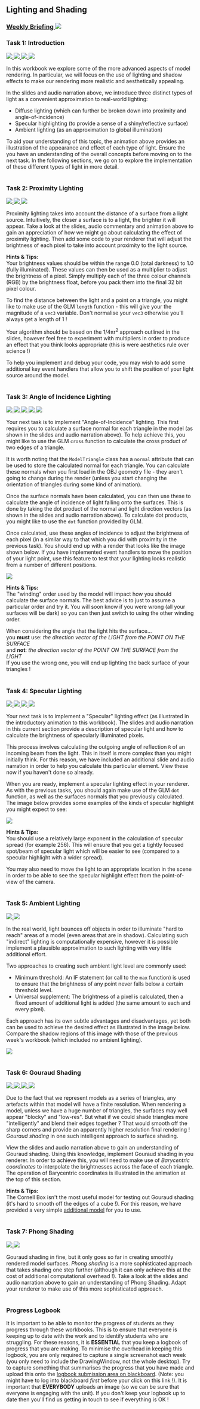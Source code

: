 ## Lighting and Shading
### <a href='https://web.microsoftstream.com/channel/b84051cb-1dba-4cb4-a271-60cc6635f92f' target='_blank'> Weekly Briefing ![](../../resources/icons/briefing.png) </a>
### Task 1: Introduction
 <a href='01%20Introduction/slides/segment-1.pdf' target='_blank'> ![](../../resources/icons/slides.png) </a> <a href='01%20Introduction/audio/segment-1.mp4' target='_blank'> ![](../../resources/icons/audio.png) </a> <a href='01%20Introduction/audio/segment-2.mp4' target='_blank'> ![](../../resources/icons/audio.png) </a> <a href='01%20Introduction/animation/segment-1.mp4' target='_blank'> ![](../../resources/icons/animation.png) </a>

In this workbook we explore some of the more advanced aspects of model rendering. In particular, we will focus on the use of lighting and shadow effects to make our rendering more realistic and aesthetically appealing.

In the slides and audio narration above, we introduce three distinct types of light as a convenient approximation to real-world lighting:

- Diffuse lighting (which can further be broken down into proximity and angle-of-incidence)
- Specular highlighting (to provide a sense of a shiny/reflective surface)
- Ambient lighting (as an approximation to global illumination)

To aid your understanding of this topic, the animation above provides an illustration of the appearance and effect of each type of light. Ensure the you have an understanding of the overall concepts before moving on to the next task. In the following sections, we go on to explore the implementation of these different types of light in more detail.  


# 
### Task 2: Proximity Lighting
 <a href='02%20Proximity%20Lighting/slides/segment-1.pdf' target='_blank'> ![](../../resources/icons/slides.png) </a> <a href='02%20Proximity%20Lighting/audio/segment-1.mp4' target='_blank'> ![](../../resources/icons/audio.png) </a> <a href='02%20Proximity%20Lighting/animation/segment-1.mp4' target='_blank'> ![](../../resources/icons/animation.png) </a>

Proximity lighting takes into account the distance of a surface from a light source. Intuitively, the closer a surface is to a light, the brighter it will appear. Take a look at the slides, audio commentary and animation above to gain an appreciation of how we might go about calculating the effect of proximity lighting. Then add some code to your renderer that will adjust the brightness of each pixel to take into account proximity to the light source.  


**Hints & Tips:**  
Your brightness values should be within the range 0.0 (total darkness) to 1.0 (fully illuminated). These values can then be used as a multiplier to adjust the brightness of a pixel. Simply multiply each of the three colour channels (RGB) by the brightness float, before you pack them into the final 32 bit pixel colour.

To find the distance between the light and a point on a triangle, you might like to make use of the GLM `length` function - this will give your the magnitude of a `vec3` variable. Don't normalise your `vec3` otherwise you'll always get a length of 1 !

Your algorithm should be based on the 1/4&pi;r<sup>2</sup> approach outlined in the slides, however feel free to experiment with multipliers in order to produce an effect that you think looks appropriate (this is were aesthetics rule over science !)

To help you implement and debug your code, you may wish to add some additional key event handlers that allow you to shift the position of your light source around the model.  


# 
### Task 3: Angle of Incidence Lighting
 <a href='03%20Angle%20of%20Incidence%20Lighting/slides/segment-1.pdf' target='_blank'> ![](../../resources/icons/slides.png) </a> <a href='03%20Angle%20of%20Incidence%20Lighting/audio/segment-1.mp4' target='_blank'> ![](../../resources/icons/audio.png) </a> <a href='03%20Angle%20of%20Incidence%20Lighting/animation/segment-1.mp4' target='_blank'> ![](../../resources/icons/animation.png) </a> <a href='03%20Angle%20of%20Incidence%20Lighting/animation/segment-2.mp4' target='_blank'> ![](../../resources/icons/animation.png) </a> <a href='03%20Angle%20of%20Incidence%20Lighting/animation/segment-3.mp4' target='_blank'> ![](../../resources/icons/animation.png) </a>

Your next task is to implement "Angle-of-Incidence" lighting. This first requires you to calculate a surface normal for each triangle in the model (as shown in the slides and audio narration above). To help achieve this, you might like to use the GLM `cross` function to calculate the cross product of two edges of a triangle.

It is worth noting that the `ModelTriangle` class has a `normal` attribute that can be used to store the calculated normal for each triangle. You can calculate these normals when you first load in the OBJ geometry file - they aren't going to change during the render (unless you start changing the orientation of triangles during some kind of animation).

Once the surface normals have been calculated, you can then use these to calculate the angle of incidence of light falling onto the surfaces. This is done by taking the dot product of the normal and light direction vectors (as shown in the slides and audio narration above). To calculate dot products, you might like to use the `dot` function provided by GLM.

Once calculated, use these angles of incidence to adjust the brightness of each pixel (in a similar way to that which you did with proximity in the previous task). You should end up with a render that looks like the image shown below. If you have implemented event handlers to move the position of your light point, use this feature to test that your lighting looks realistic from a number of different positions.


  


![](03%20Angle%20of%20Incidence%20Lighting/images/diffuse-lighting.png)

**Hints & Tips:**  
The "winding" order used by the model will impact how you should calculate the surface normals. The best advice is to just to assume a particular order and try it. You will soon know if you were wrong (all your surfaces will be dark) so you can then just switch to using the other winding order.

When considering the angle that the light hits the surface...  
you **must** use: _the direction vector of the LIGHT from the POINT ON THE SURFACE_  
and **not**: _the direction vector of the POINT ON THE SURFACE from the LIGHT_  
If you use the wrong one, you will end up lighting the back surface of your triangles !
  


# 
### Task 4: Specular Lighting
 <a href='04%20Specular%20Lighting/slides/segment-1.pdf' target='_blank'> ![](../../resources/icons/slides.png) </a> <a href='04%20Specular%20Lighting/slides/segment-2.pdf' target='_blank'> ![](../../resources/icons/slides.png) </a> <a href='04%20Specular%20Lighting/audio/segment-1.mp4' target='_blank'> ![](../../resources/icons/audio.png) </a> <a href='04%20Specular%20Lighting/audio/segment-2.mp4' target='_blank'> ![](../../resources/icons/audio.png) </a>

Your next task is to implement a "Specular" lighting effect (as illustrated in the introductory animation to this workbook). The slides and audio narration in this current section provide a description of specular light and how to calculate the brightness of specularly illuminated pixels.

This process involves calculating the outgoing angle of reflection `R` of an incoming beam from the light. This in itself is more complex than you might initially think. For this reason, we have included an additional slide and audio narration in order to help you calculate this particular element. View these now if you haven't done so already.

When you are ready, implement a specular lighting effect in your renderer. As with the previous tasks, you should again make use of the GLM `dot` function, as well as the surfaces normals that you previously calculated. The image below provides some examples of the kinds of specular highlight you might expect to see:  


![](04%20Specular%20Lighting/images/various-exponents.jpg)

**Hints & Tips:**  
You should use a relatively large exponent in the calculation of specular spread (for example 256). This will ensure that you get a tightly focused spot/beam of specular light which will be easier to see (compared to a specular highlight with a wider spread).

You may also need to move the light to an appropriate location in the scene in order to be able to see the specular highlight effect from the point-of-view of the camera.  


# 
### Task 5: Ambient Lighting
 <a href='05%20Ambient%20Lighting/slides/segment-1.pdf' target='_blank'> ![](../../resources/icons/slides.png) </a> <a href='05%20Ambient%20Lighting/audio/segment-1.mp4' target='_blank'> ![](../../resources/icons/audio.png) </a>

In the real world, light bounces off objects in order to illuminate "hard to reach" areas of a model (even areas that are in shadow). Calculating such "indirect" lighting is computationally expensive, however it is possible implement a plausible approximation to such lighting with very little additional effort.

Two approaches to creating such ambient light level are commonly used:
- Minimum threshold: An IF statement (or call to the `max` function) is used to ensure that the brightness of any point never falls below a certain threshold level.
- Universal supplement: The brightness of a pixel is calculated, then a fixed amount of additional light is added (the same amount to each and every pixel).

Each approach has its own subtle advantages and disadvantages, yet both can be used to achieve the desired effect as illustrated in the image below. Compare the shadow regions of this image with those of the previous week's workbook (which included no ambient lighting).  


![](05%20Ambient%20Lighting/images/shadows-with-ambient.png)

# 
### Task 6: Gouraud Shading
 <a href='06%20Gouraud%20Shading/slides/segment-1.pdf' target='_blank'> ![](../../resources/icons/slides.png) </a> <a href='06%20Gouraud%20Shading/audio/segment-1.mp4' target='_blank'> ![](../../resources/icons/audio.png) </a> <a href='06%20Gouraud%20Shading/audio/segment-2.mp4' target='_blank'> ![](../../resources/icons/audio.png) </a> <a href='06%20Gouraud%20Shading/animation/segment-1.mp4' target='_blank'> ![](../../resources/icons/animation.png) </a>

Due to the fact that we represent models as a series of triangles, any artefacts within that model will have a finite resolution. When rendering a model, unless we have a huge number of triangles, the surfaces may well appear "blocky" and "low-res". But what if we could shade triangles more "intelligently" and blend their edges together ? That would smooth off the sharp corners and provide an apparently higher resolution final rendering ! _Gouraud shading_ in one such intelligent approach to surface shading.

View the slides and audio narration above to gain an understanding of Gouraud shading. Using this knowledge, implement Gouraud shading in you renderer. In order to achieve this, you will need to make use of _Barycentric coordinates_ to interpolate the brightnesses across the face of each triangle. The operation of Barycentric coordinates is illustrated in the animation at the top of this section.  


**Hints & Tips:**  
The Cornell Box isn't the most useful model for testing out Gouraud shading (it's hard to smooth off the edges of a cube !). For this reason, we have provided a very simple <a href="models/sphere.obj" target="_blank">additional model</a> for you to use.

  


# 
### Task 7: Phong Shading
 <a href='07%20Phong%20Shading/slides/segment-1.pdf' target='_blank'> ![](../../resources/icons/slides.png) </a> <a href='07%20Phong%20Shading/audio/segment-1.mp4' target='_blank'> ![](../../resources/icons/audio.png) </a>

Gouraud shading in fine, but it only goes so far in creating smoothly rendered model surfaces. _Phong shading_ is a more sophisticated approach that takes shading one step further (although it can only achieve this at the cost of additional computational overhead !). Take a look at the slides and audio narration above to gain an understanding of Phong Shading. Adapt your renderer to make use of this more sophisticated approach.  


# 
### Progress Logbook

It is important to be able to monitor the progress of students as they progress through these workbooks.
This is to ensure that everyone is keeping up to date with the work and to identify students who are struggling.
For these reasons, it is **ESSENTIAL** that you keep a logbook of progress that you are making.
To minimise the overhead in keeping this logbook, you are only required to capture a single screenshot each week
(you only need to include the DrawingWindow, not the whole desktop).
Try to capture something that summarises the progress that you have made and upload this onto the
[logbook submission area on blackboard](https://www.ole.bris.ac.uk/webapps/assignment/uploadAssignment?content_id=_4837989_1&course_id=_240795_1&group_id=&mode=cpview).
(Note: you might have to log into blackboard _first_ before your click on this link !).
It is important that **EVERYBODY** uploads an image (so we can be sure that everyone is engaging with the unit).
If you don't keep your logbook up to date then you'll find us getting in touch to see if everything is OK !